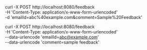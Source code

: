 curl -X POST http://localhost:8080/feedback \
  -H 'Content-Type: application/x-www-form-urlencoded' \
  -d 'emailId=abc%40example.com&comment=Sample%20Feedback'

curl -X POST http://localhost:8080/feedback \
  -H 'Content-Type: application/x-www-form-urlencoded' \
  --data-urlencode 'emailId=abc@example.com' \
  --data-urlencode 'comment=sample feedback'


